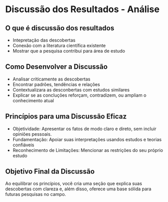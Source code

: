 # Discussão dos Resultados - Análise

## O que é discussão dos resultados

- Intepretação das descobertas
- Conexão com a literatura científica existente
- Mostrar que a pesquisa contribui para área de estudo

## Como Desenvolver a Discussão

- Analisar criticamente as descobertas
- Encontrar padrões, tendências e relações
- Contextualizara as desconbertas com estudos similares
- Explicar se as concluções reforçam, contradizem, ou ampliam o conhecimento atual

## Princípios para uma Discussão Eficaz

- Objetividade: Apresentar os fatos de modo claro e direto, sem incluir opiniões pessoais.
- Fundamentação: Apoiar suas interpretações usandos estudos e teorias confiáveis
- Reconhecimento de Limitações: Mencionar as restrições do seu próprio estudo

## Objetivo Final da Discussão

Ao equilibrar os princípios, você cria uma seção que explica suas descobertas com clareza e, além disso, oferece uma base sólida para futuras pesquisas no campo.
